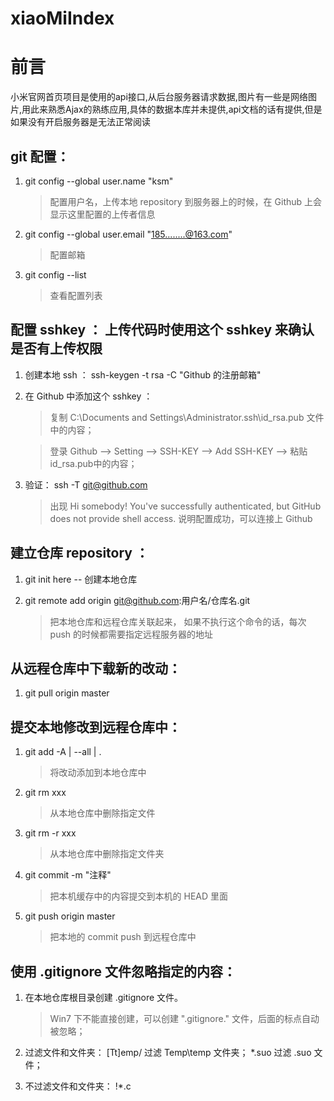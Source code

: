 # xiaoMiIndex

# 前言

小米官网首页项目是使用的api接口,从后台服务器请求数据,图片有一些是网络图片,用此来熟悉Ajax的熟练应用,具体的数据本库并未提供,api文档的话有提供,但是如果没有开启服务器是无法正常阅读



## git 配置：

1. git config --global user.name "ksm"

   > 配置用户名，上传本地 repository 到服务器上的时候，在 Github 上会显示这里配置的上传者信息

2. git config --global user.email "185........@163.com"

   > 配置邮箱

3. git config --list   

   > 查看配置列表


## 配置 sshkey ： 上传代码时使用这个 sshkey 来确认是否有上传权限

1. 创建本地 ssh ： ssh-keygen -t rsa -C "Github 的注册邮箱"

2. 在 Github 中添加这个 sshkey ：

   > 复制  C:\Documents and Settings\Administrator\.ssh\id_rsa.pub 文件中的内容；

   > 登录 Github --> Setting  --> SSH-KEY --> Add SSH-KEY --> 粘贴id_rsa.pub中的内容；

3. 验证： ssh -T git@github.com

   > 出现 Hi somebody! You've successfully authenticated, but GitHub does not provide shell access. 说明配置成功，可以连接上 Github


## 建立仓库 repository ：

1. git init here       -- 创建本地仓库

2. git remote add origin git@github.com:用户名/仓库名.git

   > 把本地仓库和远程仓库关联起来， 如果不执行这个命令的话，每次 push 的时候都需要指定远程服务器的地址


## 从远程仓库中下载新的改动：

1. git pull origin master


## 提交本地修改到远程仓库中：

1. git add -A | --all | . 
   > 将改动添加到本地仓库中

2. git rm xxx
   > 从本地仓库中删除指定文件

3. git rm -r xxx

   > 从本地仓库中删除指定文件夹

4. git commit -m "注释"

   > 把本机缓存中的内容提交到本机的 HEAD 里面

5. git push origin master

   > 把本地的 commit push 到远程仓库中


## 使用 .gitignore 文件忽略指定的内容：

1. 在本地仓库根目录创建 .gitignore 文件。

   > Win7 下不能直接创建，可以创建 ".gitignore." 文件，后面的标点自动被忽略；

2. 过滤文件和文件夹： [Tt]emp/ 过滤 Temp\temp 文件夹； *.suo 过滤 .suo 文件；

3. 不过滤文件和文件夹： !*.c